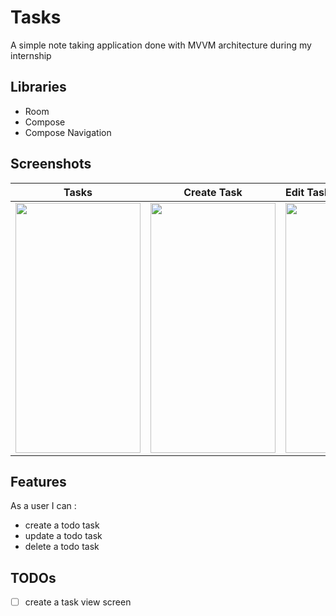 # Tasks
A simple note taking application done with MVVM architecture during my internship

## Libraries
- Room
- Compose
- Compose Navigation

## Screenshots
| Tasks | Create Task | Edit Task |
|:-----:|:-----:|:-----|
|<img src="https://user-images.githubusercontent.com/126171072/221667436-674dbca6-1de7-4aad-9fde-9cc85b75f862.jpg" width="200" height="400"> | <img src="https://user-images.githubusercontent.com/126171072/221667386-90e39fea-d903-48e0-97a8-22a1fa99c173.jpg" width="200" height="400"> |  <img src="https://user-images.githubusercontent.com/126171072/221667420-83b8257c-a156-454c-96f3-af8ed51a50ee.jpg" width="200" height="400"> |

## Features
As a user I can :
- create a todo task
- update a todo task
- delete a todo task

## TODOs
- [ ] create a task view screen
